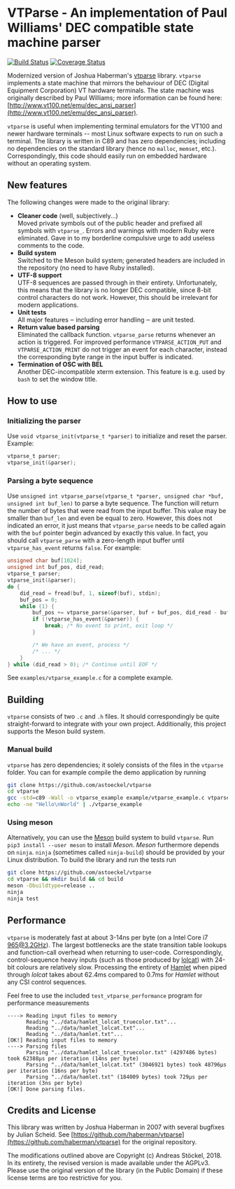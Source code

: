 # VTParse - An implementation of Paul Williams' DEC compatible state machine parser

[![Build Status](https://travis-ci.org/astoeckel/vtparse.svg?branch=master)](https://travis-ci.org/astoeckel/vtparse)
[![Coverage Status](https://coveralls.io/repos/github/astoeckel/vtparse/badge.svg)](https://coveralls.io/github/astoeckel/vtparse)

Modernized version of Joshua Haberman's [vtparse](https://github.com/haberman/vtparse) library. `vtparse` implements a state machine that mirrors the behaviour of DEC (Digital Equipment Corporation) VT hardware terminals. The state machine was originally described by Paul Williams; more information can be found here: [http://www.vt100.net/emu/dec_ansi_parser](http://www.vt100.net/emu/dec_ansi_parser).

`vtparse` is useful when implementing terminal emulators for the VT100 and newer hardware terminals -- most Linux software expects to run on such a terminal. The library is written in C89 and has zero dependencies; including no dependencies on the standard library (hence no `malloc`, `memset`, etc.). Correspondingly, this code should easily run on embedded hardware without an operating system.

## New features

The following changes were made to the original library:

* **Cleaner code** (well, subjectively...)<br/>Moved private symbols out of the public header and prefixed all symbols with `vtparse_`. Errors and warnings with modern Ruby were eliminated. Gave in to my borderline compulsive urge to add useless comments to the code.
* **Build system**<br/>Switched to the Meson build system; generated headers are included in the repository (no need to have Ruby installed).
* **UTF-8 support**<br/>UTF-8 sequences are passed through in their entirety. Unfortunately, this means that the library is no longer DEC compatible, since 8-bit control characters do not work. However, this should be irrelevant for modern applications.
* **Unit tests**<br/>
All major features ‒ including error handling ‒ are unit tested.
* **Return value based parsing**<br/>Eliminated the callback function. `vtparse_parse` returns whenever an action is triggered. For improved performance `VTPARSE_ACTION_PUT` and `VTPARSE_ACTION_PRINT` do not trigger an event for each character, instead the corresponding byte range in the input buffer is indicated.
* **Termination of OSC with BEL**<br/>Another DEC-incompatible xterm extension. This feature is e.g. used by `bash` to set the window title.

## How to use

### Initializing the parser

Use `void vtparse_init(vtparse_t *parser)` to initialize and reset the parser. Example:
```C
vtparse_t parser;
vtparse_init(&parser);
```

### Parsing a byte sequence

Use `unsigned int vtparse_parse(vtparse_t *parser, unsigned char *buf, unsigned int buf_len)` to parse a byte sequence. The function will return the number of bytes that were read from the input buffer. This value may be smaller than `buf_len` and even be equal to zero. However, this does not indicated an error, it just means that `vtparse_parse` needs to be called again with the `buf` pointer begin advanced by exactly this value. In fact, you should call `vtparse_parse` with a zero-length input buffer until `vtparse_has_event` returns `false`. For example:
```C
unsigned char buf[1024];
unsigned int buf_pos, did_read;
vtparse_t parser;
vtparse_init(&parser);
do {
	did_read = fread(buf, 1, sizeof(buf), stdin);
	buf_pos = 0;
	while (1) {
		buf_pos += vtparse_parse(&parser, buf + buf_pos, did_read - buf_pos);
		if (!vtparse_has_event(&parser)) {
			break; /* No event to print, exit loop */
		}

		/* We have an event, process */
		/* ... */
	}
} while (did_read > 0); /* Continue until EOF */
```

See `examples/vtparse_example.c` for a complete example.

## Building

`vtparse` consists of two `.c` and `.h` files. It should correspondingly be quite straight-forward to integrate with your own project. Additionally, this project supports the Meson build system.

### Manual build

`vtparse` has zero dependencies; it solely consists of the files in the `vtparse` folder. You can for example compile the demo application by running
```bash
git clone https://github.com/astoeckel/vtparse
cd vtparse
gcc -std=c89 -Wall -o vtparse_example example/vtparse_example.c vtparse/vtparse.c vtparse/vtparse_table.c
echo -ne "Hello\nWorld" | ./vtparse_example
```

### Using meson

Alternatively, you can use the [Meson](https://github.com/mesonbuild/meson) build system to build `vtparse`. Run `pip3 install --user meson` to install *Meson*. *Meson* furthermore depends on `ninja`. `ninja` (sometimes called `ninja-build`) should be provided by your Linux distribution. To build the library and run the tests run
```bash
git clone https://github.com/astoeckel/vtparse
cd vtparse && mkdir build && cd build
meson -Dbuildtype=release ..
ninja
ninja test
```

## Performance

`vtparse` is moderately fast at about 3-14ns per byte (on a Intel Core i7 965@3.2GHz). The largest bottlenecks are the state transition table lookups and function-call overhead when returning to user-code. Correspondingly, control-sequence heavy inputs (such as those produced by [lolcat](https://github.com/busyloop/lolcat)) with 24-bit colours are relatively slow. Processing the entirety of [Hamlet](http://www.gutenberg.org/files/1524/1524-0.txt) when piped through *lolcat* takes about 62.4ms compared to 0.7ms for *Hamlet* without any CSI control sequences.

Feel free to use the included `test_vtparse_performance` program for performance measurements
```
----> Reading input files to memory
      Reading "../data/hamlet_lolcat_truecolor.txt"...
      Reading "../data/hamlet_lolcat.txt"...
      Reading "../data/hamlet.txt"...
[OK!] Reading input files to memory
----> Parsing files
      Parsing "../data/hamlet_lolcat_truecolor.txt" (4297486 bytes) took 62388µs per iteration (14ns per byte)
      Parsing "../data/hamlet_lolcat.txt" (3046921 bytes) took 48796µs per iteration (16ns per byte)
      Parsing "../data/hamlet.txt" (184009 bytes) took 729µs per iteration (3ns per byte)
[OK!] Done parsing files.
```

## Credits and License

This library was written by Joshua Haberman in 2007 with several bugfixes by Julian Scheid. See [https://github.com/haberman/vtparse](https://github.com/haberman/vtparse) for the original repository. 

The modifications outlined above are Copyright (c) Andreas Stöckel, 2018. In its entirety, the revised version is made available under the AGPLv3. Please use the original version of the library (in the Public Domain) if these license terms are too restrictive for you.
